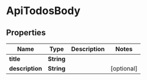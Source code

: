 # ApiTodosBody

## Properties
Name | Type | Description | Notes
------------ | ------------- | ------------- | -------------
**title** | **String** |  | 
**description** | **String** |  |  [optional]
